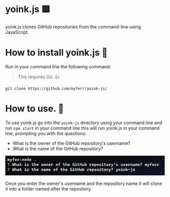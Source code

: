# yoink.js 🟨


yoink.js clones GitHub repositories from the command-line using JavaScript.


# How to install yoink.js 👋

Run in your command line the following command:
> This requires Git. 👍
```
git clone https://github.com/myferr/yoink-js/
```

# How to use. 🚀

To use yoink.js go into the `yoink-js` directory using your command line and run `npm start` in your command line
this will run yoink.js in your command line, prompting you with the questions:

* What is the owner of the GitHub repository's username?
* What is the name of the GitHub repository?

<img src="images/Pasted image 20240209223907.png">

Once you enter the owner's username and the repository name it will clone it into a folder named after the repository.
